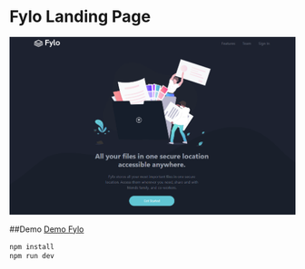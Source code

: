 # Fylo Landing Page

![Alt text](./public/image.png)

##Demo
[Demo Fylo ](https://epixelab.vercel.app/)

```
npm install
npm run dev
```
